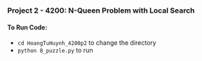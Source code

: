 ### Project 2 - 4200: N-Queen Problem with Local Search

#### To Run Code: 
- `cd HoangTuHuynh_4200p2` to change the directory
- `python 8_puzzle.py` to run